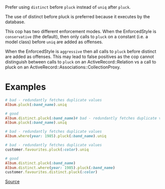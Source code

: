 
Prefer using `distinct` before `pluck` instead of `uniq` after `pluck`.

The use of distinct before pluck is preferred because it executes by
the database.

This cop has two different enforcement modes. When the EnforcedStyle
is `conservative` (the default), then only calls to `pluck` on a constant
(i.e. a model class) before `uniq` are added as offenses.

When the EnforcedStyle is `aggressive` then all calls to `pluck` before
distinct are added as offenses. This may lead to false positives
as the cop cannot distinguish between calls to `pluck` on an
ActiveRecord::Relation vs a call to pluck on an
ActiveRecord::Associations::CollectionProxy.

# Examples

```ruby
# bad - redundantly fetches duplicate values
Album.pluck(:band_name).uniq

# good
Album.distinct.pluck(:band_name)# bad - redundantly fetches duplicate values
Album.pluck(:band_name).uniq

# bad - redundantly fetches duplicate values
Album.where(year: 1985).pluck(:band_name).uniq

# bad - redundantly fetches duplicate values
customer.favourites.pluck(:color).uniq

# good
Album.distinct.pluck(:band_name)
Album.distinct.where(year: 1985).pluck(:band_name)
customer.favourites.distinct.pluck(:color)
```

[Source](http://www.rubydoc.info/gems/rubocop/RuboCop/Cop/Rails/UniqBeforePluck)